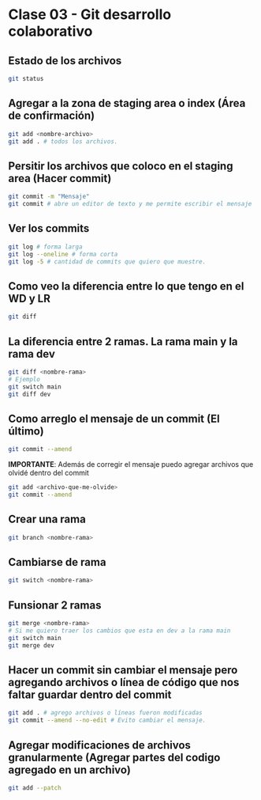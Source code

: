 # Clase 03 - Git desarrollo colaborativo

## Estado de los archivos

```sh
git status
```

## Agregar a la zona de staging area o index (Área de confirmación)

```sh
git add <nombre-archivo>
git add . # todos los archivos.
```

## Persitir los archivos que coloco en el staging area (Hacer commit)

```sh
git commit -m "Mensaje"
git commit # abre un editor de texto y me permite escribir el mensaje
``` 

## Ver los commits

```sh
git log # forma larga
git log --oneline # forma corta
git log -5 # cantidad de commits que quiero que muestre.
```

## Como veo la diferencia entre lo que tengo en el WD y LR

```sh
git diff
```

## La diferencia entre 2 ramas. La rama main y la rama dev

```sh
git diff <nombre-rama>
# Ejemplo
git switch main
git diff dev
```

## Como arreglo el mensaje de un commit (El último)

```sh
git commit --amend 
```

**IMPORTANTE**: Además de corregir el mensaje puedo agregar archivos que olvidé dentro del commit

```sh
git add <archivo-que-me-olvide>
git commit --amend 
```

## Crear una rama

```sh
git branch <nombre-rama>
```

## Cambiarse de rama

```sh
git switch <nombre-rama>
```

## Funsionar 2 ramas

```sh
git merge <nombre-rama>
# Si me quiero traer los cambios que esta en dev a la rama main
git switch main
git merge dev
```

## Hacer un commit sin cambiar el mensaje pero agregando archivos o línea de código que nos faltar guardar dentro del commit

```sh
git add . # agrego archivos o líneas fueron modificadas
git commit --amend --no-edit # Evito cambiar el mensaje.
```

## Agregar modificaciones de archivos granularmente (Agregar partes del codigo agregado en un archivo)

```sh
git add --patch
```


